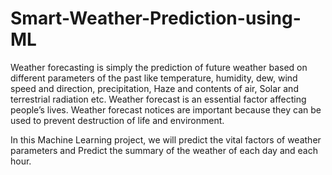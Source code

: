 # Smart-Weather-Prediction-using-ML

Weather forecasting is simply the prediction of future weather based on different parameters of the past like temperature, humidity, dew, wind speed and direction, precipitation, Haze and contents of air, Solar and terrestrial radiation etc. Weather forecast is an essential factor affecting people’s lives. Weather forecast notices are important because they can be used to prevent destruction of life and environment. 

In this Machine Learning project, we will predict the vital factors of weather parameters and Predict the summary of the weather of each day and each hour.
